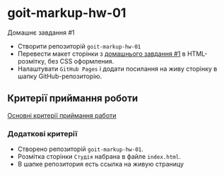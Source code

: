 # goit-markup-hw-01
Домашнє завдання #1

- Створити репозиторій `goit-markup-hw-01`
- Перевести макет сторінки з
  [домашнього завдання #1](https://www.figma.com/file/oTYBECAN79dXy19hzWObO4/Web-Studio-(Version-2.1)?node-id=0%3A1)
  в HTML-розмітку, без CSS оформления.
- Налаштувати `GitHub Pages` і додати посилання на живу сторінку в шапку
  GitHub-репозиторію.

## Критерії приймання роботи

[Основні критерії приймання работи](./criteria.md)

### Додаткові критерії

- Створено репозиторій `goit-markup-hw-01`.
- Розмітка сторінки `Студія` набрана в файле `index.html`.
- В шапке репозитория есть ссылка на живую страницу 
